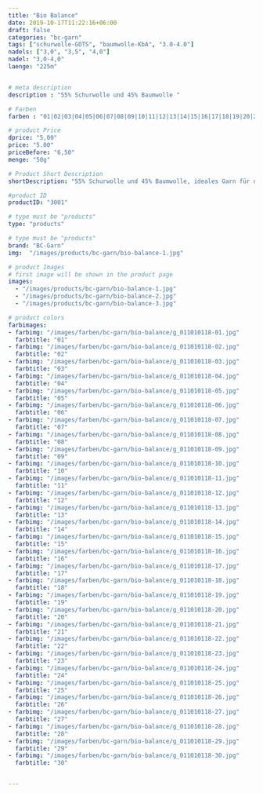```yaml
---
title: "Bio Balance"
date: 2019-10-17T11:22:16+06:00
draft: false
categories: "bc-garn"
tags: ["schurwolle-GOTS", "baumwolle-KbA", "3.0-4.0"] 
nadels: ["3,0", "3,5", "4,0"]
nadel: "3,0-4,0" 
laenge: "225m"	


# meta description
description : "55% Schurwolle und 45% Baumwolle "

# Farben
farben : "01|02|03|04|05|06|07|08|09|10|11|12|13|14|15|16|17|18|19|20|21|22|23|24|25|26|27|28|29|30"

# product Price
dprice: "5,00"
price: "5.00"
priceBefore: "6,50"
menge: "50g"

# Product Short Description
shortDescription: "55% Schurwolle und 45% Baumwolle, ideales Garn für die Übergangszeit, schön für Babysachen"

#product ID
productID: "3001"

# type must be "products"
type: "products"

# type must be "products"
brand: "BC-Garn"
img:  "/images/products/bc-garn/bio-balance-1.jpg"   

# product Images
# first image will be shown in the product page 
images:
  - "/images/products/bc-garn/bio-balance-1.jpg"
  - "/images/products/bc-garn/bio-balance-2.jpg"
  - "/images/products/bc-garn/bio-balance-3.jpg"

# product colors
farbimages:
- farbimg: "/images/farben/bc-garn/bio-balance/g_011010118-01.jpg"	
  farbtitle: "01"
- farbimg: "/images/farben/bc-garn/bio-balance/g_011010118-02.jpg"	
  farbtitle: "02"
- farbimg: "/images/farben/bc-garn/bio-balance/g_011010118-03.jpg"	
  farbtitle: "03"
- farbimg: "/images/farben/bc-garn/bio-balance/g_011010118-04.jpg"	
  farbtitle: "04"
- farbimg: "/images/farben/bc-garn/bio-balance/g_011010118-05.jpg"	
  farbtitle: "05"
- farbimg: "/images/farben/bc-garn/bio-balance/g_011010118-06.jpg"	
  farbtitle: "06"
- farbimg: "/images/farben/bc-garn/bio-balance/g_011010118-07.jpg"	
  farbtitle: "07"
- farbimg: "/images/farben/bc-garn/bio-balance/g_011010118-08.jpg"	
  farbtitle: "08"
- farbimg: "/images/farben/bc-garn/bio-balance/g_011010118-09.jpg"	
  farbtitle: "09"
- farbimg: "/images/farben/bc-garn/bio-balance/g_011010118-10.jpg"	
  farbtitle: "10"
- farbimg: "/images/farben/bc-garn/bio-balance/g_011010118-11.jpg"	
  farbtitle: "11"
- farbimg: "/images/farben/bc-garn/bio-balance/g_011010118-12.jpg"	
  farbtitle: "12"
- farbimg: "/images/farben/bc-garn/bio-balance/g_011010118-13.jpg"	
  farbtitle: "13"
- farbimg: "/images/farben/bc-garn/bio-balance/g_011010118-14.jpg"	
  farbtitle: "14"
- farbimg: "/images/farben/bc-garn/bio-balance/g_011010118-15.jpg"	
  farbtitle: "15"
- farbimg: "/images/farben/bc-garn/bio-balance/g_011010118-16.jpg"	
  farbtitle: "16"
- farbimg: "/images/farben/bc-garn/bio-balance/g_011010118-17.jpg"	
  farbtitle: "17"
- farbimg: "/images/farben/bc-garn/bio-balance/g_011010118-18.jpg"	
  farbtitle: "18"
- farbimg: "/images/farben/bc-garn/bio-balance/g_011010118-19.jpg"	
  farbtitle: "19"
- farbimg: "/images/farben/bc-garn/bio-balance/g_011010118-20.jpg"	
  farbtitle: "20"
- farbimg: "/images/farben/bc-garn/bio-balance/g_011010118-21.jpg"	
  farbtitle: "21"
- farbimg: "/images/farben/bc-garn/bio-balance/g_011010118-22.jpg"	
  farbtitle: "22"
- farbimg: "/images/farben/bc-garn/bio-balance/g_011010118-23.jpg"	
  farbtitle: "23"
- farbimg: "/images/farben/bc-garn/bio-balance/g_011010118-24.jpg"	
  farbtitle: "24"
- farbimg: "/images/farben/bc-garn/bio-balance/g_011010118-25.jpg"	
  farbtitle: "25"
- farbimg: "/images/farben/bc-garn/bio-balance/g_011010118-26.jpg"	
  farbtitle: "26"
- farbimg: "/images/farben/bc-garn/bio-balance/g_011010118-27.jpg"	
  farbtitle: "27"
- farbimg: "/images/farben/bc-garn/bio-balance/g_011010118-28.jpg"	
  farbtitle: "28"
- farbimg: "/images/farben/bc-garn/bio-balance/g_011010118-29.jpg"	
  farbtitle: "29"
- farbimg: "/images/farben/bc-garn/bio-balance/g_011010118-30.jpg"	
  farbtitle: "30"


---
```



